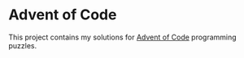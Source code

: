 # Advent of Code 

This project contains my solutions for [Advent of Code](https://adventofcode.com/) programming puzzles. 

